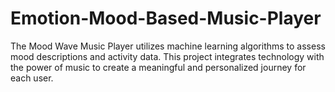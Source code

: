 # Emotion-Mood-Based-Music-Player
The Mood Wave Music Player utilizes machine learning algorithms to assess mood descriptions and activity data. This project integrates technology with the power of music to create a meaningful and personalized journey for each user.
